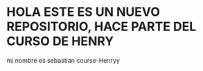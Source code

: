 # HOLA ESTE ES UN NUEVO REPOSITORIO, HACE PARTE DEL CURSO DE HENRY
mi  nombre es sebastian
 course-Henryy